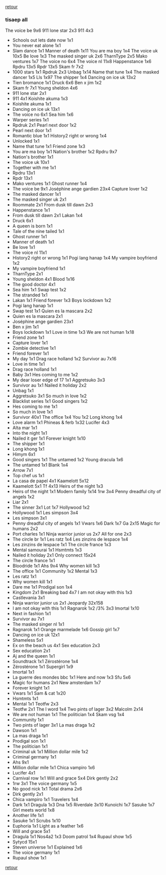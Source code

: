 [retour](./../index.html)

### tisaep all
The voice be 9x6
911 lone star 2x3
911 4x3
* Schools out lets date now 1x1
* You never eat alone 1x1
* Slam dance 1x1
Manner of death 1x11
You are ma boy 1x4
The voice uk 10x5
Be love 1x3
The masked singer uk 2x6
TharnType 2x5
Mako ventures 1x7
The voice no 6x4
The voice nl 11x8
Happenstance 1x6
Rpdru 13x5
Rpdr 13x5
Skam fr 7x2
* 1000 stars 1x1
Rpdruk 2x3
Unbag 1x14
Name that tune 1x4
The masked dancer 1x5
Lls 1x97
The shipper 1x4
Dancing on ice uk 13x2
* Tien bromance 1x1
Druck 6x6
Ben x jim 1x2
* Skam fr 7x1
Young sheldon 4x6
* 911 lone star 2x1
* 911 4x1
Koishite akuma 1x3
* Koishite akuma 1x1
* Dancing on ice uk 13x1
* The voice no 6x1
Sea him 1x6
* Warper series 1x1
* Rpdruk 2x1
Pearl next door 1x2
* Pearl next door 1x1
* Romantic blue 1x1
History2 right or wrong 1x4
* Unlocked 1x1
* Name that tune 1x1
Friend zone 1x3
* You are ma boy 1x1
Nation's brother 1x2
Rpdru 9x7
* Nation's brother 1x1
* The voice uk 10x1
* Together with me 1x1
* Rpdru 13x1
* Rpdr 13x1
* Mako ventures 1x1
Ghost runner 1x4
* The voice be 9x1
Joséphine ange gardien 23x4
Capture lover 1x2
* The masked dancer 1x1
* The masked singer uk 2x1
* Roommate 2x1
From dusk till dawn 2x3
* Happenstance 1x1
* From dusk till dawn 2x1
Lakan 1x4
* Druck 6x1
* A queen is born 1x1
* Tale of the nine tailed 1x1
* Ghost runner 1x1
* Manner of death 1x1
* Be love 1x1
* The voice nl 11x1
* History2 right or wrong 1x1
Pogi lang hanap 1x4
My vampire boyfriend 1x2
* My vampire boyfriend 1x1
* TharnType 2x1
* Young sheldon 4x1
Blood 1x16
* The good doctor 4x1
* Sea him 1x1
Swap test 1x2
* The stranded 1x1
* Lakan 1x1
Friend forever 1x3
Boys lockdown 1x2
* Pogi lang hanap 1x1
* Swap test 1x1
Quien es la mascara 2x2
* Quien es la mascara 2x1
* Joséphine ange gardien 23x1
* Ben x jim 1x1
* Boys lockdown 1x1
Love in time 1x3
We are not human 1x18
* Friend zone 1x1
* Capture lover 1x1
* Zombie detective 1x1
* Friend forever 1x1
* My day 1x1
Drag race holland 1x2
Survivor au 7x16
* Love in time 1x1
* Drag race holland 1x1
* Baby 3x1
Hes coming to me 1x2
* My dear loser edge of 17 1x1
Aggretsuko 3x3
* Survivor au 1x1
Nailed it holiday 2x2
* Unbag 1x1
* Aggretsuko 3x1
So much in love 1x2
* Blacklist series 1x1
Good singers 1x2
* Hes coming to me 1x1
* So much in love 1x1
* Survivor 40x1
The office 1x4
You 1x2
Long khong 1x4
* Love alarm 1x1
Phineas & ferb 1x32
Lucifer 4x3
* Alta mar 1x1
* Into the night 1x1
* Nailed it ger 1x1
Forever knight 1x10
* The shipper 1x1
* Long khong 1x1
* Himym 6x1
* Good singers 1x1
The untamed 1x2
Young dracula 1x6
* The untamed 1x1
Blank 1x4
* Arrow 7x1
* Top chef us 1x1
* La casa de papel 4x1
Kaamelott 5x12
* Kaamelott 5x1
Tf 4x13
Heirs of the night 1x3
* Heirs of the night 1x1
Modern family 1x14
1rw 3x4
Penny dreadful city of angels 1x2
* Liar 2x1
* The sinner 3x1
Lot 1x7
Hollywood 1x2
* Hollywood 1x1
Les simpson 3x4
* Les simpson 3x1
* Penny dreadful city of angels 1x1
Vwars 1x6
Dark 1x7
Ga 2x15
Magic for humans 2x2
* Port charles 1x1
Ninja warrior junior us 2x7
All for one 2x3
* The circle br 1x1
Les ratz 1x4
Les zinzins de lespace 1x4
* Les zinzins de lespace 1x1
The circle france 1x3
* Mental samourai 1x1
Hsmtmts 1x3
* Nailed it holiday 2x1
Only connect 15x24
* The circle france 1x1
* Bloodride 1x1
Ahs 9x4
Why women kill 1x3
* The office 1x1
Community 1x2
Mental 1x3
* Les ratz 1x1
* Why women kill 1x1
* Dare me 1x1
Prodigal son 1x4
* Kingdom 2x1
Breaking bad 4x7
I am not okay with this 1x3
* Castlevania 3x1
* Ninja warrior junior us 2x1
Jeopardy 32x158
* I am not okay with this 1x1
Ragnarok 1x2
/3% 3x3
Imortal 1x10
* Next in fashion 1x1
* Survivor au 7x1
* The masked singer nl 1x1
* Ragnarok 1x1
Orange marmelade 1x6
Gossip girl 1x7
* Dancing on ice uk 12x1
* Shameless 5x1
* Ex on the beach us 4x1
Sex education 2x3
* Sex education 2x1
* Aj and the queen 1x1
* Soundtrack 1x1
Zérostérone 1x4
* Zérostérone 1x1
Supergirl 1x9
* Imortal 1x1
* La guerre des mondes bbc 1x1
Here and now 1x3
Sfu 5x6
* Magic for humans 2x1
New amsterdam 1x7
* Forever knight 1x1
* Vwars 1x1
Sam & cat 1x20
* Hsmtmts 1x1
* Mental 1x1
Teotfw 2x3
* Teotfw 2x1
The l word 1x4
Two pints of lager 3x2
Malcolm 2x14
* We are not human 1x1
The politician 1x4
Skam vsg 1x4
* Community 1x1
* Two pints of lager 3x1
La mas draga 1x2
* Dawson 1x1
* La mas draga 1x1
* Prodigal son 1x1
* The politician 1x1
* Criminal uk 1x1
Million dollar mile 1x2
* Criminal germany 1x1
* Ahs 9x1
* Million dollar mile 1x1
Chica vampiro 1x6
* Lucifer 4x1
* Carnival row 1x1
Will and grace 5x4
Dirk gently 2x2
* 1rw 3x1
The voice germany 1x5
* No good nick 1x1
Total drama 2x6
* Dirk gently 2x1
* Chica vampiro 1x1
Travelers 1x4
* Dark 1x1
Dragula 1x3
Dna 1x5
Riverdale 3x10
Kunoichi 1x7
Sasuke 1x7
Girl meets world 1x8
* Another life 1x1
* Sasuke 1x1
Scrubs 1x10
* Euphoria 1x1
Light as a feather 1x6
* Will and grace 5x1
* Dragula 1x1
Nos4a2 1x3
Doom patrol 1x4
Rupaul show 1x5
* Sytycd 15x1
* Steven universe 1x1
Explained 1x6
* The voice germany 1x1
* Rupaul show 1x1

[retour](./../index.html)